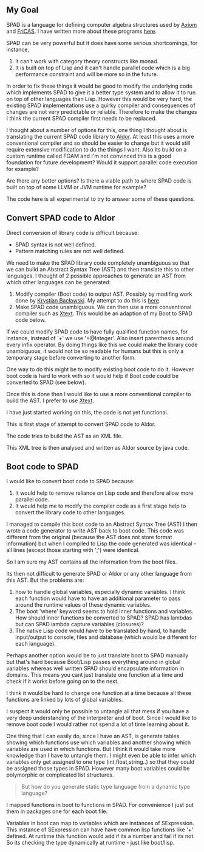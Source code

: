 My Goal
-------
SPAD is a language for defining computer algebra structures used by <a href="http://www.axiom-developer.org/">Axiom</a> and <a href="http://fricas.sourceforge.net/">FriCAS</a>. I have written more about these programs <a href="http://www.euclideanspace.com/prog/scratchpad/index.htm">here</a>.

SPAD can be very powerful but it does have some serious shortcomings, for instance,
1) It can't work with category theory constructs like monad.
2) It is built on top of Lisp and it can't handle parallel code which is a big performance constraint and will be more so in the future.

In order to fix these things it would be good to modify the underlying code which implements SPAD to give it a better type system and to allow it to run on top of other languages than Lisp. However this would be very hard, the existing SPAD implementations use a quirky compiler and consequences of changes are not very predictable or reliable. Therefore to make the changes I think the current SPAD compiler first needs to be replaced.

I thought about a number of options for this, one thing I thought about is translating the current SPAD code library to <a href="http://www.euclideanspace.com/prog/scratchpad/aldor/index.htm">Aldor</a>. At least this uses a more conventional compiler and so should be easier to change but it would still require extensive modification to do the things I want. Also its build on a custom runtime called FOAM and I'm not convinced this is a good foundation for future development? Would it support parallel code execution for example?

Are there any better options? Is there a viable path to where SPAD code is built on top of some LLVM or JVM runtime for example?

The code here is all experimental to try to answer some of these questions.

Convert SPAD code to Aldor
--------------------------
Direct conversion of library code is difficult because:

* SPAD syntax is not well defined.
* Pattern matching rules are not well defined.

We need to make the SPAD library code completely unambiguous so that we can build an Abstract Syntax Tree (AST) and then translate this to other languages. 
I thought of 2 possible approaches to generate an AST from which other languages can be generated:
1) Modify compiler (Boot code) to output AST. Possibly by modifing work done by <a href="https://github.com/cahirwpz/phd">Krystian Bacławski</a>. My attempt to do this is <a href="https://github.com/martinbaker/fricas2aldor/tree/master/fricas2aldor">here</a>. 
2) Make SPAD code unambiguous. We can then use a more conventional compiler such as <a href="http://www.eclipse.org/Xtext/">Xtext</a>. This would be an adaption of my Boot to SPAD code below.

If we could modify SPAD code to have fully qualified function names, for instance, instead of '+' we use '+@Integer'. Also insert parenthesis around every infix operator. By doing things like this we could make the library code unambiguous, it would not be so readable for humans but this is only a temporary stage before converting to another form.

One way to do this might be to modify existing boot code to do it. However boot code is hard to work with so it would help if Boot code could be converted to SPAD (see below).

Once this is done then I would like to use a more conventional compiler to build the AST. I prefer to use <a href="http://www.eclipse.org/Xtext/">Xtext</a>.

I have just started working on this, the code is not yet functional.

This is first stage of attempt to convert SPAD code to Aldor.

The code tries to build the AST as an XML file.

This XML tree is then analysed and written as Aldor source by java code.

Boot code to SPAD
-----------------
I would like to convert boot code to SPAD because:
1) It would help to remove reliance on Lisp code and therefore allow more parallel code.
2) It would help me to modify the compiler code as a first stage help to convert the library code to other languages.

I managed to compile this boot code to an Abstract Syntax Tree (AST) I then wrote a code generator to write AST back to boot code. This code was different from the original (because the AST does not store format information) but when I compiled to Lisp the code generated was identical - all lines (except those starting with ';') were identical.

So I am sure my AST contains all the information from the boot files.

Its then not difficult to generate SPAD or Aldor or any other language from this AST. But the problems are:

1) how to handle global variables, especially dynamic variables. I think each function would have to have an additional parameter to pass around the runtime values of these dynamic variables.
2) The boot 'where' keyword seems to hold inner functions and variables. How should inner functions be converted to SPAD? SPAD has lambdas but can SPAD lambda capture variables (closures)?
3) The native Lisp code would have to be translated by hand, to handle input/output to console, files and database (which would be different for each language).

Perhaps another option would be to just translate boot to SPAD manually but that's hard because Boot/Lisp passes everything around in global variables whereas well written SPAD should encapsulate information in domains. This means you cant just translate one function at a time and check if it works before going on to the next.

I think it would be hard to change one function at a time because all these functions are linked by lots of global variables.

I suspect it would only be possible to untangle all that mess if you have a very deep understanding of the interpreter and of boot. Since I would like to remove boot code I would rather not spend a lot of time learning about it.

One thing that I can easily do, since I have an AST, is generate tables showing which functions use which variables and another showing which variables are used in which functions. But I think it would take more knowledge than I have to untangle them. I might even be able to infer which variables only get assigned to one type (int,float,string..) so that they could be assigned those types in SPAD. However many boot variables could be polymorphic or complicated list structures.

> But how do you generate static
> type language from a dynamic type language?

I mapped functions in boot to functions in SPAD. For convenience I just put them in packages one for each boot file.

Variables in boot can map to variables which are instances of SExpression. This instance of SExpression can have have common lisp functions like '+' defined. At runtime this function would add if its a number and fail if its not. So its checking the type dynamically at runtime - just like boot/lisp.

